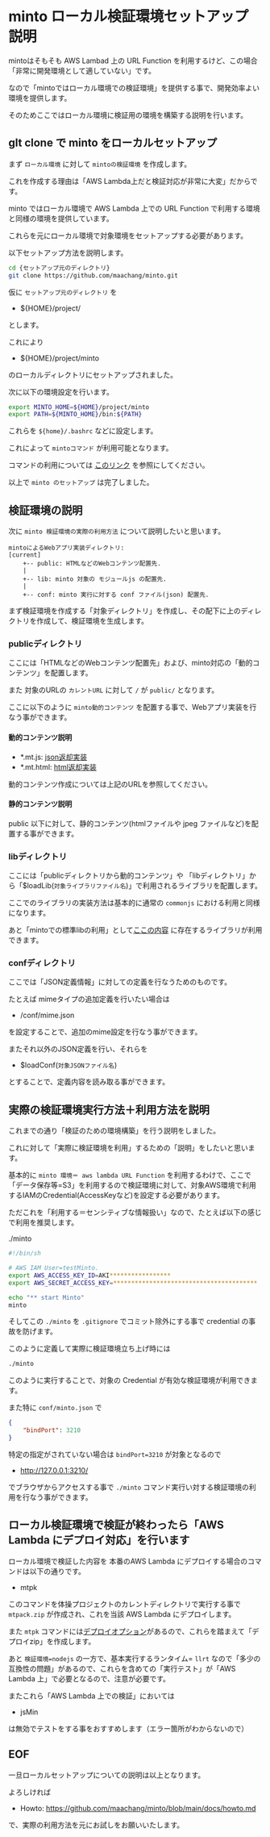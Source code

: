 # minto ローカル検証環境セットアップ説明

mintoはそもそも AWS Lambad 上の URL Function を利用するけど、この場合「非常に開発環境として適していない」です。

なので「mintoではローカル環境での検証環境」を提供する事で、開発効率よい環境を提供します。

そのためここではローカル環境に検証用の環境を構築する説明を行います。

## glt clone で minto をローカルセットアップ

まず `ローカル環境` に対して `mintoの検証環境` を作成します。

これを作成する理由は「AWS Lambda上だと検証対応が非常に大変」だからです。

minto ではローカル環境で AWS Lambda 上での URL Function で利用する環境と同様の環境を提供しています。

これらを元にローカル環境で対象環境をセットアップする必要があります。

以下セットアップ方法を説明します。

~~~sh
cd {セットアップ元のディレクトリ}
git clone https://github.com/maachang/minto.git
~~~

仮に `セットアップ元のディレクトリ` を
- ${HOME}/project/

とします。

これにより
- ${HOME}/project/minto

のローカルディレクトリにセットアップされました。

次に以下の環境設定を行います。

~~~sh
export MINTO_HOME=${HOME}/project/minto
export PATH=${MINTO_HOME}/bin:${PATH}
~~~

これらを `${home}/.bashrc` などに設定します。

これによって `mintoコマンド` が利用可能となります。

コマンドの利用については [このリンク](https://github.com/maachang/minto/blob/main/bin/README.md) を参照にしてください。

以上で `minto のセットアップ` は完了しました。

## 検証環境の説明

次に `minto 検証環境の実際の利用方法` について説明したいと思います。

~~~
mintoによるWebアプリ実装ディレクトリ:
[current]
    +-- public: HTMLなどのWebコンテンツ配置先.
    |
    +-- lib: minto 対象の モジュールjs の配置先.
    |
    +-- conf: minto 実行に対する conf ファイル(json) 配置先.
~~~

まず検証環境を作成する「対象ディレクトリ」を作成し、その配下に上のディレクトリを作成して、検証環境を生成します。

### publicディレクトリ

ここには「HTMLなどのWebコンテンツ配置先」および、minto対応の「動的コンテンツ」を配置します。

また 対象のURLの `カレントURL` に対して `/` が `public/` となります。

ここに以下のように `minto動的コンテンツ` を配置する事で、Webアプリ実装を行なう事ができます。

#### 動的コンテンツ説明

- *.mt.js: [json返却実装](https://github.com/maachang/minto/blob/main/docs/mint-js.md)
- *.mt.html: [html返却実装](https://github.com/maachang/minto/blob/main/docs/jhtml-js.md)

動的コンテンツ作成については上記のURLを参照してください。

#### 静的コンテンツ説明

public 以下に対して、静的コンテンツ(htmlファイルや jpeg ファイルなど)を配置する事ができます。

### libディレクトリ

ここには「publicディレクトリから動的コンテンツ」や 「libディレクトリ」から「$loadLib(`対象ライブラリファイル名`)」で利用されるライブラリを配置します。

ここでのライブラリの実装方法は基本的に通常の `commonjs` における利用と同様になります。

あと「mintoでの標準libの利用」として[ここの内容](https://github.com/maachang/minto/blob/main/lambda/src/lib/) に存在するライブラリが利用できます。

### confディレクトリ

ここでは「JSON定義情報」に対しての定義を行なうためのものです。

たとえば mimeタイプの追加定義を行いたい場合は
- /conf/mime.json

を設定することで、追加のmime設定を行なう事ができます。

またそれ以外のJSON定義を行い、それらを
- $loadConf(`対象JSONファイル名`)

とすることで、定義内容を読み取る事ができます。

## 実際の検証環境実行方法＋利用方法を説明

これまでの通り「検証のための環境構築」を行う説明をしました。

これに対して「実際に検証環境を利用」するための「説明」をしたいと思います。

基本的に `minto 環境＝ aws lambda URL Function` を利用するわけで、ここで「データ保存等=S3」を利用するので検証環境に対して、対象AWS環境で利用するIAMのCredential(AccessKeyなど)を設定する必要があります。

ただこれを「利用する＝センシティブな情報扱い」なので、たとえば以下の感じで利用を推奨します。

./minto
~~~sh
#!/bin/sh

# AWS IAM User=testMinto.
export AWS_ACCESS_KEY_ID=AKI*****************
export AWS_SECRET_ACCESS_KEY=****************************************

echo "** start Minto"
minto
~~~

そしてこの `./minto` を `.gitignore` でコミット除外にする事で credential の事故を防げます。

このように定義して実際に検証環境立ち上げ時には
~~~cmd
./minto
~~~

このように実行することで、対象の Credential が有効な検証環境が利用できます。

また特に `conf/minto.json` で
~~~json
{
    "bindPort": 3210
}
~~~

特定の指定がされていない場合は `bindPort=3210` が対象となるので
- http://127.0.0.1:3210/

でブラウザからアクセスする事で `./minto` コマンド実行い対する検証環境の利用を行なう事ができます。

## ローカル検証環境で検証が終わったら「AWS Lambda にデプロイ対応」を行います

ローカル環境で検証した内容を 本番のAWS Lambda にデプロイする場合のコマンドは以下の通りです。
- mtpk

このコマンドを体操プロジェクトのカレントディレクトリで実行する事で `mtpack.zip` が作成され、これを当該 AWS Lambda にデプロイします。

また `mtpk` コマンドには[デプロイオプション](https://github.com/maachang/minto/blob/main/bin/README.md#mtpk-%E3%82%B3%E3%83%9E%E3%83%B3%E3%83%89)があるので、これらを踏まえて「デプロイzip」を作成します。

あと `検証環境=nodejs` の一方で、基本実行するランタイム= `llrt` なので「多少の互換性の問題」があるので、これらを含めての「実行テスト」が「AWS Lambda 上」で必要となるので、注意が必要です。

またこれら「AWS Lambda 上での検証」においては
- jsMin

は無効でテストをする事をおすすめします（エラー箇所がわからないので）

## EOF

一旦ローカルセットアップについての説明は以上となります。

よろしければ
- Howto: https://github.com/maachang/minto/blob/main/docs/howto.md

で、実際の利用方法を元にお試しをお願いいたします。
